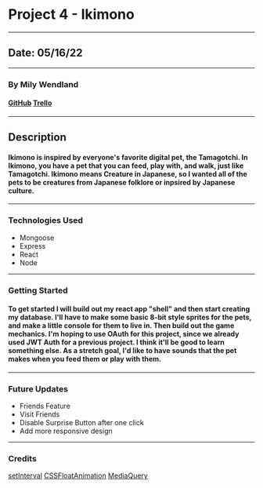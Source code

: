# **Project 4 - Ikimono**

---

## Date: 05/16/22

---

### **By Mily Wendland**

#### [GitHub](https://github.com/milywendland/Project-4) [Trello](https://trello.com/b/OSUynph5/project-4-ikimono)

---

## **Description**

#### Ikimono is inspired by everyone's favorite digital pet, the Tamagotchi. In Ikimono, you have a pet that you can feed, play with, and walk, just like Tamagotchi. Ikimono means Creature in Japanese, so I wanted all of the pets to be creatures from Japanese folklore or inpsired by Japanese culture.

---

### **Technologies Used**

- Mongoose
- Express
- React
- Node

---

### **Getting Started**

#### To get started I will build out my react app "shell" and then start creating my database. I'll have to make some basic 8-bit style sprites for the pets, and make a little console for them to live in. Then build out the game mechanics. I'm hoping to use OAuth for this project, since we already used JWT Auth for a previous project. I think it'll be good to learn something else. As a stretch goal, I'd like to have sounds that the pet makes when you feed them or play with them.

---

### **Future Updates**

- Friends Feature
- Visit Friends
- Disable Surprise Button after one click
- Add more responsive design

---

### **Credits**

[setInterval](https://www.bitdegree.org/learn/javascript-setinterval)
[CSSFloatAnimation](https://www.geeksforgeeks.org/css-floating-animation/)
[MediaQuery](https://www.w3schools.com/cssref/css3_pr_mediaquery.asp)
